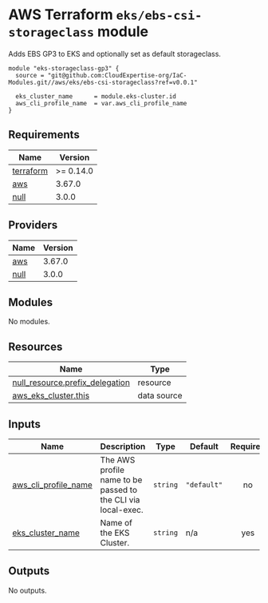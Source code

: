 # AWS Terraform `eks/ebs-csi-storageclass` module

Adds EBS GP3 to EKS and optionally set as default storageclass.

```
module "eks-storageclass-gp3" {
  source = "git@github.com:CloudExpertise-org/IaC-Modules.git//aws/eks/ebs-csi-storageclass?ref=v0.0.1"

  eks_cluster_name      = module.eks-cluster.id
  aws_cli_profile_name  = var.aws_cli_profile_name
}
```

## Requirements

| Name | Version |
|------|---------|
| <a name="requirement_terraform"></a> [terraform](#requirement\_terraform) | >= 0.14.0 |
| <a name="requirement_aws"></a> [aws](#requirement\_aws) | 3.67.0 |
| <a name="requirement_null"></a> [null](#requirement\_null) | 3.0.0 |

## Providers

| Name | Version |
|------|---------|
| <a name="provider_aws"></a> [aws](#provider\_aws) | 3.67.0 |
| <a name="provider_null"></a> [null](#provider\_null) | 3.0.0 |

## Modules

No modules.

## Resources

| Name | Type |
|------|------|
| [null_resource.prefix_delegation](https://registry.terraform.io/providers/hashicorp/null/3.0.0/docs/resources/resource) | resource |
| [aws_eks_cluster.this](https://registry.terraform.io/providers/hashicorp/aws/3.67.0/docs/data-sources/eks_cluster) | data source |

## Inputs

| Name | Description | Type | Default | Required |
|------|-------------|------|---------|:--------:|
| <a name="input_aws_cli_profile_name"></a> [aws\_cli\_profile\_name](#input\_aws\_cli\_profile\_name) | The AWS profile name to be passed to the CLI via local-exec. | `string` | `"default"` | no |
| <a name="input_eks_cluster_name"></a> [eks\_cluster\_name](#input\_eks\_cluster\_name) | Name of the EKS Cluster. | `string` | n/a | yes |

## Outputs

No outputs.
